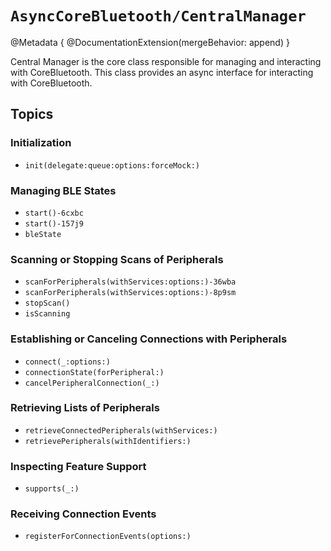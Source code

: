 # ``AsyncCoreBluetooth/CentralManager``

@Metadata {
    @DocumentationExtension(mergeBehavior: append)
}

Central Manager is the core class responsible for managing and interacting with CoreBluetooth. This class provides an async interface for interacting with CoreBluetooth.

## Topics

### Initialization

- ``init(delegate:queue:options:forceMock:)``

### Managing BLE States

- ``start()-6cxbc``
- ``start()-157j9``
- ``bleState``

### Scanning or Stopping Scans of Peripherals

- ``scanForPeripherals(withServices:options:)-36wba``
- ``scanForPeripherals(withServices:options:)-8p9sm``
- ``stopScan()``
- ``isScanning``

### Establishing or Canceling Connections with Peripherals

- ``connect(_:options:)``
- ``connectionState(forPeripheral:)``
- ``cancelPeripheralConnection(_:)``

### Retrieving Lists of Peripherals

- ``retrieveConnectedPeripherals(withServices:)``
- ``retrievePeripherals(withIdentifiers:)``

### Inspecting Feature Support

- ``supports(_:)``

### Receiving Connection Events

- ``registerForConnectionEvents(options:)``

